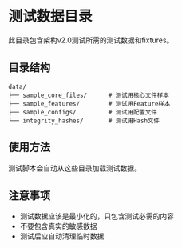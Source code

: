 # 测试数据目录

此目录包含架构v2.0测试所需的测试数据和fixtures。

## 目录结构

```
data/
├── sample_core_files/      # 测试用核心文件样本
├── sample_features/        # 测试用Feature样本
├── sample_configs/         # 测试用配置文件
└── integrity_hashes/       # 测试用Hash文件
```

## 使用方法

测试脚本会自动从这些目录加载测试数据。

## 注意事项

- 测试数据应该是最小化的，只包含测试必需的内容
- 不要包含真实的敏感数据
- 测试后应自动清理临时数据

